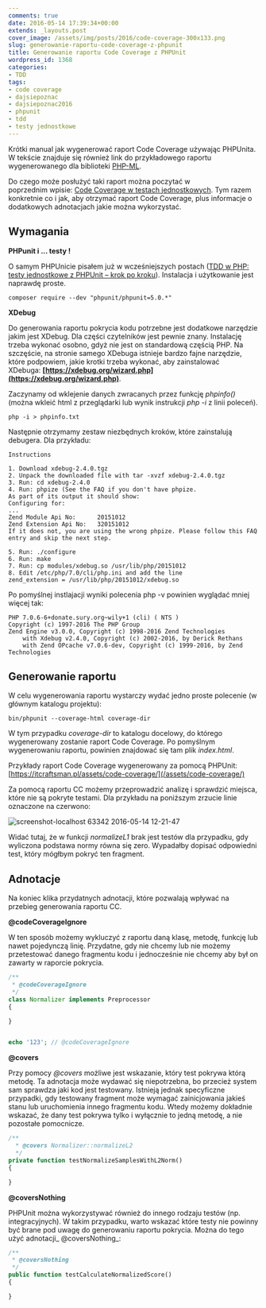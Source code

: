 ```yaml
---
comments: true
date: 2016-05-14 17:39:34+00:00
extends: _layouts.post
cover_image: /assets/img/posts/2016/code-coverage-300x133.png
slug: generowanie-raportu-code-coverage-z-phpunit
title: Generowanie raportu Code Coverage z PHPUnit
wordpress_id: 1368
categories:
- TDD
tags:
- code coverage
- dajsiepoznac
- dajsiepoznac2016
- phpunit
- tdd
- testy jednostkowe
---
```


Krótki manual jak wygenerować raport Code Coverage używając PHPUnita. W tekście znajduje się również link do przykładowego raportu wygenerowanego dla biblioteki [PHP-ML](https://github.com/php-ai/php-ml).<!-- more -->

Do czego może posłużyć taki raport można poczytać w poprzednim wpisie: [Code Coverage w testach jednostkowych](https://itcraftsman.pl/code-coverage-w-testach-jednostkowych/). Tym razem konkretnie co i jak, aby otrzymać raport Code Coverage, plus informacje o dodatkowych adnotacjach jakie można wykorzystać.

## Wymagania

**PHPunit i ... testy !**

O samym PHPUnicie pisałem już w wcześniejszych postach ([TDD w PHP: testy jednostkowe z PHPUnit – krok po kroku](https://itcraftsman.pl/tdd-w-php-testy-jednostkowe-z-phpunit-krok-po-kroku/)). Instalacja i użytkowanie jest naprawdę proste.

```
composer require --dev "phpunit/phpunit=5.0.*"
```

**XDebug**

Do generowania raportu pokrycia kodu potrzebne jest dodatkowe narzędzie jakim jest XDebug. Dla części czytelników jest pewnie znany. Instalację trzeba wykonać osobno, gdyż nie jest on standardową częścią PHP. Na szczęście, na stronie samego XDebuga istnieje bardzo fajne narzędzie, które podpowiem, jakie krotki trzeba wykonać, aby zainstalować XDebuga: **[https://xdebug.org/wizard.php](https://xdebug.org/wizard.php)**.

Zaczynamy od wklejenie danych zwracanych przez funkcję _phpinfo()_ (można wkleić html z przeglądarki lub wynik instrukcji _php -i_ z linii poleceń).

```
php -i > phpinfo.txt
```

Następnie otrzymamy zestaw niezbędnych kroków, które zainstalują debugera. Dla przykładu:

```
Instructions

1. Download xdebug-2.4.0.tgz
2. Unpack the downloaded file with tar -xvzf xdebug-2.4.0.tgz
3. Run: cd xdebug-2.4.0
4. Run: phpize (See the FAQ if you don't have phpize.
As part of its output it should show:
Configuring for:
...
Zend Module Api No:      20151012
Zend Extension Api No:   320151012
If it does not, you are using the wrong phpize. Please follow this FAQ entry and skip the next step.

5. Run: ./configure
6. Run: make
7. Run: cp modules/xdebug.so /usr/lib/php/20151012
8. Edit /etc/php/7.0/cli/php.ini and add the line
zend_extension = /usr/lib/php/20151012/xdebug.so
```

Po pomyślnej instlajacji wyniki polecenia php -v powinien wyglądać mniej więcej tak:

```
PHP 7.0.6-6+donate.sury.org~wily+1 (cli) ( NTS )
Copyright (c) 1997-2016 The PHP Group
Zend Engine v3.0.0, Copyright (c) 1998-2016 Zend Technologies
    with Xdebug v2.4.0, Copyright (c) 2002-2016, by Derick Rethans
    with Zend OPcache v7.0.6-dev, Copyright (c) 1999-2016, by Zend Technologies
```

## Generowanie raportu

W celu wygenerowania raportu wystarczy wydać jedno proste polecenie (w głównym katalogu projektu):

```
bin/phpunit --coverage-html coverage-dir
```


W tym przypadku _coverage-dir_ to katalogu docelowy, do którego wygenerowany zostanie raport Code Coverage. Po pomyślnym wygenerowaniu raportu, powinien znajdować się tam plik _index.html_.

Przykłady raport Code Coverage wygenerowany za pomocą PHPUnit: [https://itcraftsman.pl/assets/code-coverage/](/assets/code-coverage/)

Za pomocą raportu CC możemy przeprowadzić analizę i sprawdzić miejsca, które nie są pokryte testami. Dla przykładu na poniższym zrzucie linie oznaczone na czerwono:

![screenshot-localhost 63342 2016-05-14 12-21-47](/assets/img/posts/2016/screenshot-localhost-63342-2016-05-14-12-21-47.png)

Widać tutaj, że w funkcji _normalizeL1_ brak jest testów dla przypadku, gdy wyliczona podstawa normy równa się zero. Wypadałby dopisać odpowiedni test, który mógłbym pokryć ten fragment.


## Adnotacje

Na koniec klika przydatnych adnotacji, które pozwalają wpływać na przebieg generowania raportu CC.

**@codeCoverageIgnore**

W ten sposób możemy wykluczyć z raportu daną klasę, metodę, funkcję lub nawet pojedynczą linię. Przydatne, gdy nie chcemy lub nie możemy przetestować danego fragmentu kodu i jednocześnie nie chcemy aby był on zawarty w raporcie pokrycia.

```php
/**
 * @codeCoverageIgnore
 */
class Normalizer implements Preprocessor
{

}


echo '123'; // @codeCoverageIgnore
```

**@covers**

Przy pomocy _@covers_ możliwe jest wskazanie, który test pokrywa którą metodę. Ta adnotacja może wydawać się niepotrzebna, bo przecież system sam sprawdza jaki kod jest testowany. Istnieją jednak specyficzne przypadki, gdy testowany fragment może wymagać zainicjowania jakieś stanu lub uruchomienia innego fragmentu kodu. Wtedy możemy dokładnie wskazać, że dany test pokrywa tylko i wyłącznie to jedną metodę, a nie pozostałe pomocnicze.

```php
/**
  * @covers Normalizer::normalizeL2
  */
private function testNormalizeSamplesWithL2Norm()
{

}
```

**@coversNothing**

PHPUnit można wykorzystywać również do innego rodzaju testów (np. integracyjnych). W takim przypadku, warto wskazać które testy nie powinny być brane pod uwagę do generowaniu raportu pokrycia. Można do tego użyć adnotacji_ @coversNothing_:
    
```php
/**
 * @coversNothing
 */
public function testCalculateNormalizedScore()
{

}
```
